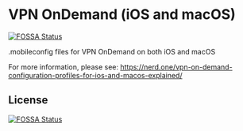 # VPN OnDemand (iOS and macOS)
[![FOSSA Status](https://app.fossa.com/api/projects/git%2Bgithub.com%2FAmazon0240%2FVPN-OnDemand.svg?type=shield)](https://app.fossa.com/projects/git%2Bgithub.com%2FAmazon0240%2FVPN-OnDemand?ref=badge_shield)

.mobileconfig files for VPN OnDemand on both iOS and macOS

For more information, please see: https://nerd.one/vpn-on-demand-configuration-profiles-for-ios-and-macos-explained/


## License
[![FOSSA Status](https://app.fossa.com/api/projects/git%2Bgithub.com%2FAmazon0240%2FVPN-OnDemand.svg?type=large)](https://app.fossa.com/projects/git%2Bgithub.com%2FAmazon0240%2FVPN-OnDemand?ref=badge_large)